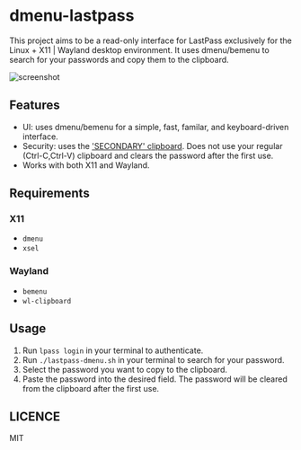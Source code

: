 #  dmenu-lastpass
This project aims to be a read-only interface for LastPass exclusively for the Linux + X11 | Wayland desktop environment. It uses dmenu/bemenu to search for your passwords and copy them to the clipboard.

![screenshot](https://i.imgur.com/kzPdrfu.png)

## Features
- UI: uses dmenu/bemenu for a simple, fast, familar, and keyboard-driven interface.
- Security: uses the ['SECONDARY' clipboard](https://specifications.freedesktop.org/clipboards-spec/clipboards-latest.txt). Does not use your regular (Ctrl-C,Ctrl-V) clipboard and clears the password after the first use. 
- Works with both X11 and Wayland.

## Requirements
### X11
- `dmenu`
- `xsel`

### Wayland
- `bemenu`
- `wl-clipboard`

## Usage
1. Run `lpass login` in your terminal to authenticate.
2. Run `./lastpass-dmenu.sh` in your terminal to search for your password.
3. Select the password you want to copy to the clipboard.
4. Paste the password into the desired field. The password will be cleared from the clipboard after the first use.


## LICENCE
MIT
